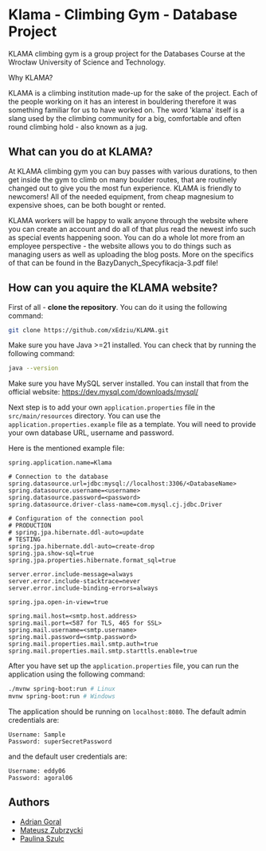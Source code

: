 # Klama - Climbing Gym - Database Project

KLAMA climbing gym is a group project for the Databases Course at the Wrocław University of Science and Technology.

Why KLAMA? 

KLAMA is a climbing institution made-up for the sake of the project. Each of the people working on it has an interest in bouldering therefore it was something familiar for us to have worked on. The word 'klama' itself is a slang used by the climbing community for a big, comfortable and often round climbing hold - also known as a jug.

## What can you do at KLAMA?

At KLAMA climbing gym you can buy passes with various durations, to then get inside the gym to climb on many boulder routes, that are routinely changed out to give you the most fun experience. KLAMA is friendly to newcomers! All of the needed equipment, from cheap magnesium to expensive shoes, can be both bought or rented.

KLAMA workers will be happy to walk anyone through the website where you can create an account and do all of that plus read the newest info such as special events happening soon. You can do a whole lot more from an employee perspective - the website allows you to do things such as managing users as well as uploading the blog posts. More on the specifics of that can be found in the BazyDanych_Specyfikacja-3.pdf file!

## How can you aquire the KLAMA website?

First of all - **clone the repository**. You can do it using the following command:
```bash
git clone https://github.com/xEdziu/KLAMA.git
```


Make sure you have Java >=21 installed. You can check that by running the following command:
```bash
java --version
```


Make sure you have MySQL server installed. You can install that from the official website: https://dev.mysql.com/downloads/mysql/

Next step is to add your own `application.properties` file in the `src/main/resources` directory. You can use the `application.properties.example` file as a template. You will need to provide your own database URL, username and password.

Here is the mentioned example file:
```properties
spring.application.name=Klama

# Connection to the database
spring.datasource.url=jdbc:mysql://localhost:3306/<DatabaseName>
spring.datasource.username=<username>
spring.datasource.password=<password>
spring.datasource.driver-class-name=com.mysql.cj.jdbc.Driver

# Configuration of the connection pool
# PRODUCTION
# spring.jpa.hibernate.ddl-auto=update
# TESTING
spring.jpa.hibernate.ddl-auto=create-drop
spring.jpa.show-sql=true
spring.jpa.properties.hibernate.format_sql=true

server.error.include-message=always
server.error.include-stacktrace=never
server.error.include-binding-errors=always

spring.jpa.open-in-view=true

spring.mail.host=<smtp.host.address>
spring.mail.port=<587 for TLS, 465 for SSL>
spring.mail.username=<smtp.username>
spring.mail.password=<smtp.password>
spring.mail.properties.mail.smtp.auth=true
spring.mail.properties.mail.smtp.starttls.enable=true
```

After you have set up the `application.properties` file, you can run the application using the following command:
```bash
./mvnw spring-boot:run # Linux
mvnw spring-boot:run # Windows
```

The application should be running on `localhost:8080`.
The default admin credentials are:
```
Username: Sample
Password: superSecretPassword
```

and the default user credentials are:
```
Username: eddy06
Password: agoral06
```

## Authors
- [Adrian Goral](https://github.com/xEdziu)
- [Mateusz Zubrzycki](https://github.com/ZuberRS03)
- [Paulina Szulc](https://github.com/szxxlc)